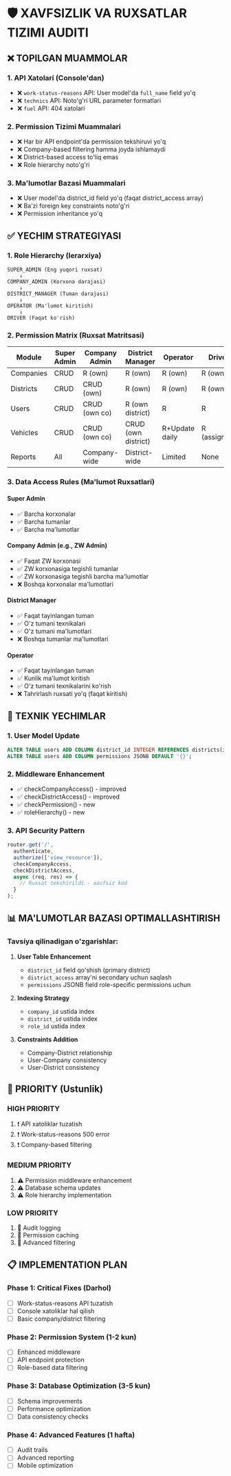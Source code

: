 # 🛡️ XAVFSIZLIK VA RUXSATLAR TIZIMI AUDITI

## ❌ TOPILGAN MUAMMOLAR

### 1. API Xatolari (Console'dan)
- ❌ `work-status-reasons` API: User model'da `full_name` field yo'q
- ❌ `technics` API: Noto'g'ri URL parameter formatlari
- ❌ `fuel` API: 404 xatolari

### 2. Permission Tizimi Muammalari
- ❌ Har bir API endpoint'da permission tekshiruvi yo'q
- ❌ Company-based filtering hamma joyda ishlamaydi
- ❌ District-based access to'liq emas
- ❌ Role hierarchy noto'g'ri

### 3. Ma'lumotlar Bazasi Muammalari
- ❌ User model'da district_id field yo'q (faqat district_access array)
- ❌ Ba'zi foreign key constraints noto'g'ri
- ❌ Permission inheritance yo'q

## ✅ YECHIM STRATEGIYASI

### 1. Role Hierarchy (Ierarxiya)
```
SUPER_ADMIN (Eng yuqori ruxsat)
    ↓
COMPANY_ADMIN (Korxona darajasi)
    ↓
DISTRICT_MANAGER (Tuman darajasi)
    ↓
OPERATOR (Ma'lumot kiritish)
    ↓
DRIVER (Faqat ko'rish)
```

### 2. Permission Matrix (Ruxsat Matritsasi)

| Module | Super Admin | Company Admin | District Manager | Operator | Driver |
|--------|-------------|---------------|------------------|----------|--------|
| Companies | CRUD | R (own) | R (own) | R (own) | R (own) |
| Districts | CRUD | CRUD (own) | R (own) | R (own) | R (own) |
| Users | CRUD | CRUD (own co) | R (own district) | R | R |
| Vehicles | CRUD | CRUD (own co) | CRUD (own district) | R+Update daily | R (assigned) |
| Reports | All | Company-wide | District-wide | Limited | None |

### 3. Data Access Rules (Ma'lumot Ruxsatlari)

#### Super Admin
- ✅ Barcha korxonalar
- ✅ Barcha tumanlar  
- ✅ Barcha ma'lumotlar

#### Company Admin (e.g., ZW Admin)
- ✅ Faqat ZW korxonasi
- ✅ ZW korxonasiga tegishli tumanlar
- ✅ ZW korxonasiga tegishli barcha ma'lumotlar
- ❌ Boshqa korxonalar ma'lumotlari

#### District Manager  
- ✅ Faqat tayinlangan tuman
- ✅ O'z tumani texnikalari
- ✅ O'z tumani ma'lumotlari
- ❌ Boshqa tumanlar ma'lumotlari

#### Operator
- ✅ Faqat tayinlangan tuman
- ✅ Kunlik ma'lumot kiritish
- ✅ O'z tumani texnikalarini ko'rish
- ❌ Tahrirlash ruxsati yo'q (faqat kiritish)

## 🔧 TEXNIK YECHIMLAR

### 1. User Model Update
```sql
ALTER TABLE users ADD COLUMN district_id INTEGER REFERENCES districts(id);
ALTER TABLE users ADD COLUMN permissions JSONB DEFAULT '{}';
```

### 2. Middleware Enhancement
- ✅ checkCompanyAccess() - improved
- ✅ checkDistrictAccess() - improved  
- ✅ checkPermission() - new
- ✅ roleHierarchy() - new

### 3. API Security Pattern
```javascript
router.get('/', 
  authenticate,
  authorize(['view_resource']),
  checkCompanyAccess,
  checkDistrictAccess,
  async (req, res) => {
    // Ruxsat tekshirildi - xavfsiz kod
  }
);
```

## 📊 MA'LUMOTLAR BAZASI OPTIMALLASHTIRISH

### Tavsiya qilinadigan o'zgarishlar:

1. **User Table Enhancement**
   - `district_id` field qo'shish (primary district)
   - `district_access` array'ni secondary uchun saqlash
   - `permissions` JSONB field role-specific permissions uchun

2. **Indexing Strategy**
   - `company_id` ustida index
   - `district_id` ustida index  
   - `role_id` ustida index

3. **Constraints Addition**
   - Company-District relationship
   - User-Company consistency
   - User-District consistency

## 🎯 PRIORITY (Ustunlik)

### HIGH PRIORITY
1. ❗ API xatoliklar tuzatish
2. ❗ Work-status-reasons 500 error
3. ❗ Company-based filtering

### MEDIUM PRIORITY  
1. ⚠️ Permission middleware enhancement
2. ⚠️ Database schema updates
3. ⚠️ Role hierarchy implementation

### LOW PRIORITY
1. 📝 Audit logging
2. 📝 Permission caching
3. 📝 Advanced filtering

## 📋 IMPLEMENTATION PLAN

### Phase 1: Critical Fixes (Darhol)
- [ ] Work-status-reasons API tuzatish
- [ ] Console xatoliklar hal qilish
- [ ] Basic company/district filtering

### Phase 2: Permission System (1-2 kun)
- [ ] Enhanced middleware
- [ ] API endpoint protection
- [ ] Role-based data filtering

### Phase 3: Database Optimization (3-5 kun)  
- [ ] Schema improvements
- [ ] Performance optimization
- [ ] Data consistency checks

### Phase 4: Advanced Features (1 hafta)
- [ ] Audit trails
- [ ] Advanced reporting
- [ ] Mobile optimization
